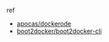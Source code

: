 ref

* [apocas/dockerode](https://github.com/apocas/dockerode)
* [boot2docker/boot2docker-cli](https://github.com/boot2docker/boot2docker-cli)
